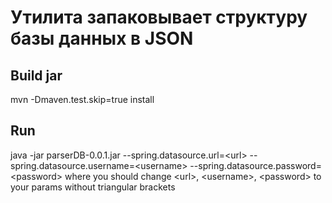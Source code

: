 # Утилита запаковывает структуру базы данных в JSON

## Build jar
mvn -Dmaven.test.skip=true install

## Run
java -jar parserDB-0.0.1.jar --spring.datasource.url=&lt;url&gt; --spring.datasource.username=&lt;username&gt; --spring.datasource.password=&lt;password&gt;
where you should change &lt;url&gt;, &lt;username&gt;, &lt;password&gt; to your params without triangular brackets
